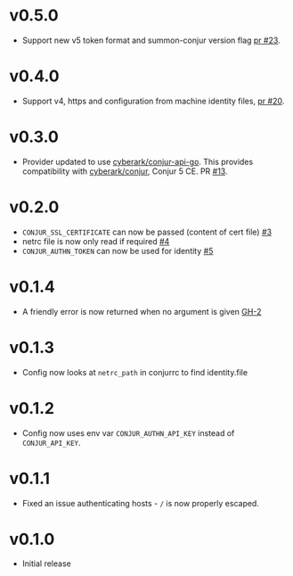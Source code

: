# v0.5.0

- Support new v5 token format and summon-conjur version flag [pr #23](https://github.com/cyberark/summon-conjur/pull/23).

# v0.4.0

- Support v4, https and configuration from machine identity files, [pr #20](https://github.com/cyberark/summon-conjur/pull/20).

# v0.3.0

* Provider updated to use [cyberark/conjur-api-go](https://github.com/cyberark/conjur-api-go). This provides compatibility with [cyberark/conjur](https://github.com/cyberark/conjur), Conjur 5 CE. PR [#13](https://github.com/cyberark/summon-conjur/pull/13).

# v0.2.0
* `CONJUR_SSL_CERTIFICATE` can now be passed (content of cert file) [#3](https://github.com/conjurinc/summon-conjur/issues/3)
* netrc file is now only read if required [#4](https://github.com/conjurinc/summon-conjur/issues/4)
* `CONJUR_AUTHN_TOKEN` can now be used for identity [#5](https://github.com/conjurinc/summon-conjur/issues/5)

# v0.1.4
* A friendly error is now returned when no argument is given [GH-2](https://github.com/conjurinc/summon-conjur/issues/2)

# v0.1.3
* Config now looks at `netrc_path` in conjurrc to find identity.file

# v0.1.2
* Config now uses env var `CONJUR_AUTHN_API_KEY` instead of `CONJUR_API_KEY`.

# v0.1.1
* Fixed an issue authenticating hosts - `/` is now properly escaped.

# v0.1.0
* Initial release
